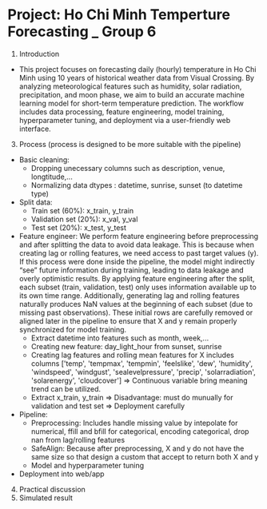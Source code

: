 # Project: Ho Chi Minh Temperture Forecasting _ Group 6
1. Introduction
- This project focuses on forecasting daily (hourly) temperature in Ho Chi Minh using 10 years of historical weather data from Visual Crossing. By analyzing meteorological features such as humidity, solar radiation, precipitation, and moon phase, we aim to build an accurate machine learning model for short-term temperature prediction. The workflow includes data processing, feature engineering, model training, hyperparameter tuning, and deployment via a user-friendly web interface.
3. Process (process is designed to be more suitable with the pipeline)
- Basic cleaning:
  + Dropping unecessary columns such as description, venue, longtitude,...
  + Normalizing data dtypes : datetime, sunrise, sunset (to datetime type)
- Split data:
  + Train set (60%): x_train, y_train 
  + Validation set (20%): x_val, y_val
  + Test set (20%): x_test, y_test
- Feature engineer: We perform feature engineering before preprocessing and after splitting the data to avoid data leakage. This is because when creating lag or rolling features, we need access to past target values (y). If this process were done inside the pipeline, the model might indirectly “see” future information during training, leading to data leakage and overly optimistic results. By applying feature engineering after the split, each subset (train, validation, test) only uses information available up to its own time range. Additionally, generating lag and rolling features naturally produces NaN values at the beginning of each subset (due to missing past observations). These initial rows are carefully removed or aligned later in the pipeline to ensure that X and y remain properly synchronized for model training.
  + Extract datetime into features such as month, week,...
  + Creating new feature: day_light_hour from sunset, sunrise 
  + Creating lag features and rolling mean features for X includes columns ['temp', 'tempmax', 'tempmin', 'feelslike', 'dew', 'humidity', 'windspeed', 'windgust', 'sealevelpressure', 'precip', 'solarradiation', 'solarenergy', 'cloudcover'] => Continuous variable bring meaning trend can be utilized.
  + Extract x_train, y_train
=> Disadvantage: must do munually for validation and test set => Deployment carefully
- Pipeline:
  + Preprocessing: Includes handle missing value by intepolate for numerical, ffill and bfill for categorical, encoding categorical, drop nan from lag/rolling features
  + SafeAlign: Because after preprocessing, X and y do not have the same size so that design a custom that accept to return both X and y
  + Model and hyperparameter tuning
- Deployment into web/app
4. Practical discussion
5. Simulated result 
